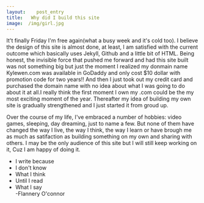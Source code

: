```yaml
---
layout:    post_entry
title:   Why did I build this site
image:  /img/girl.jpg
---
```

It't finally Friday I'm free again(what a busy week and it's cold too). I believe the design of this site is almost done, at least, I am satisfied with the current outcome which basically uses Jekyll, Github and a little bit of HTML. Being honest, the invisible force that pushed me forward and had this site built was not something big but just the moment I realized my donmain name Kylewen.com was available in GoDaddy and only cost $10 dollar with promotion code for two years!! And then I just took out my credit card and purchased the domain name with no idea about what I was going to do about it at all.I really think the first moment I own my .com could be the my most exciting moment of the year. Thereafter my idea of building my own site is gradually strengthened and I just started it from groud up.

Over the course of my life, I've embraced a number of hobbies: video games, sleeping, day dreaming, just to name a few. But none of them have changed the way I live, the way I think, the way I learn or have brough me as much as satifaction as building something on my own and sharing with others. I may be the only audience of this site but I will still keep working on it, Cuz I am happy of doing it. 

<ul>
<li>I write because</li>
<li>I don't know</li>
<li>What I think </li>
<li>Until I read</li>
<li>What I say</li>
-Flannery O'connor
<ul>